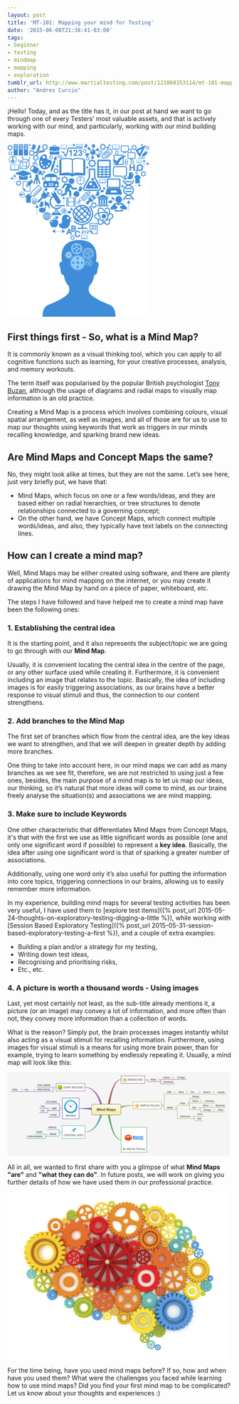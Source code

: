 ```yaml
---
layout: post
title: 'MT-101: Mapping your mind for Testing'
date: '2015-06-08T21:38:41-03:00'
tags:
- beginner
- testing
- mindmap
- mapping
- exploration
tumblr_url: http://www.martialtesting.com/post/121068353114/mt-101-mapping-your-mind-for-testing
author: "Andres Curcio"
---
```


¡Hello! Today, and as the title has it, in our post at hand we want to go through one of every Testers’ most valuable assets, and that is actively working with our mind, and particularly, working with our mind building maps.

![MT 101 - Figure 1](/assets/media/mt101-1.png)

## First things first - So, what is a Mind Map?

It is commonly known as a visual thinking tool, which you can apply to all cognitive functions such as learning, for your creative processes, analysis, and memory workouts.

The term itself was popularised by the popular British psychologist [Tony Buzan](http://www.tonybuzan.com/), although the usage of diagrams and radial maps to visually map information is an old practice.

Creating a Mind Map is a process which involves combining colours, visual spatial arrangement, as well as images, and all of those are for us to use to map our thoughts using keywords that work as triggers in our minds recalling knowledge, and sparking brand new ideas.

## Are Mind Maps and Concept Maps the same?

No, they might look alike at times, but they are not the same. Let’s see here, just very briefly put, we have that:

- Mind Maps, which focus on one or a few words/ideas, and they are based either on radial hierarchies, or tree structures to denote relationships connected to a governing concept;
- On the other hand, we have Concept Maps, which connect multiple words/ideas, and also, they typically have text labels on the connecting lines.

## How can I create a mind map?

Well, Mind Maps may be either created using software, and there are plenty of applications for mind mapping on the internet, or you may create it drawing the Mind Map by hand on a piece of paper, whiteboard, etc.

The steps I have followed and have helped me to create a mind map have been the following ones:

### 1. Establishing the central idea

It is the starting point, and it also represents the subject/topic we are going to go through with our **Mind Map**.

Usually, it is convenient locating the central idea in the centre of the page, or any other surface used while creating it. Furthermore, it is convenient including an image that relates to the topic. Basically, the idea of including images is for easily triggering associations, as our brains have a better response to visual stimuli and thus, the connection to our content strengthens.

### 2. Add branches to the Mind Map

The first set of branches which flow from the central idea, are the key ideas we want to strengthen, and that we will deepen in greater depth by adding more branches.

One thing to take into account here, in our mind maps we can add as many branches as we see fit, therefore, we are not restricted to using just a few ones, besides, the main purpose of a mind map is to let us map our ideas, our thinking, so it’s natural that more ideas will come to mind, as our brains freely analyse the situation(s) and associations we are mind mapping.

### 3. Make sure to include Keywords

One other characteristic that differentiates Mind Maps from Concept Maps, it's that with the first we use as little significant words as possible (one and only one significant word if possible) to represent a **key idea**. Basically, the idea after using one significant word is that of sparking a greater number of associations.

Additionally, using one word only it’s also useful for putting the information into core topics, triggering connections in our brains, allowing us to easily remember more information.

In my experience, building mind maps for several testing activities has been very useful, I have used them to [explore test items]({% post_url 2015-05-24-thoughts-on-exploratory-testing-digging-a-little %}), while working with [Session Based Exploratory Testing]({% post_url 2015-05-31-session-based-exploratory-testing-a-first %}), and a couple of extra examples:

- Building a plan and/or a strategy for my testing,
- Writing down test ideas,
- Recognising and prioritising risks,
- Etc., etc.

### 4. A picture is worth a thousand words - Using images

Last, yet most certainly not least, as the sub-title already mentions it, a picture (or an image) may convey a lot of information, and more often than not, they convey more information than a collection of words.

What is the reason? Simply put, the brain processes images instantly whilst also acting as a visual stimuli for recalling information. Furthermore, using images for visual stimuli is a means for using more brain power, than for example, trying to learn something by endlessly repeating it. Usually, a mind map will look like this:

![MT 101 - Figure 2](/assets/media/mt101-2.png)

All in all, we wanted to first share with you a glimpse of what **Mind Maps "are"** and **"what they can do"**. In future posts, we will work on giving you further details of how we have used them in our professional practice.

![MT 101 - Figure 3](/assets/media/mt101-3.jpg)

For the time being, have you used mind maps before? If so, how and when have you used them? What were the challenges you faced while learning how to use mind maps? Did you find your first mind map to be complicated? Let us know about your thoughts and experiences :)
